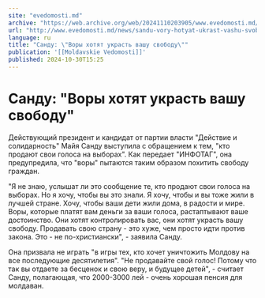 ```yaml
---
site: "evedomosti.md"
archive: "https://web.archive.org/web/20241110203905/www.evedomosti.md/news/sandu-vory-hotyat-ukrast-vashu-svobodu"
url: "http://www.evedomosti.md/news/sandu-vory-hotyat-ukrast-vashu-svobodu"
language: ru
title: "Санду: \"Воры хотят украсть вашу свободу\""
publication: '[[Moldavskie Vedomosti]]'
published: 2024-10-30T15:25
---
```


# Санду: "Воры хотят украсть вашу свободу"

Действующий президент и кандидат от партии власти "Действие и солидарность" Майя Санду выступила с обращением к тем, "кто продают свои голоса на выборах". Как передает "ИНФОТАГ", она предупредила, что "воры" пытаются таким образом похитить свободу граждан.

"Я не знаю, услышат ли это сообщение те, кто продают свои голоса на выборах. Но я хочу, чтобы вы это знали. Я хочу, чтобы и вы тоже жили в лучшей стране. Хочу, чтобы ваши дети жили дома, в радости и мире. Воры, которые платят вам деньги за ваши голоса, растаптывают ваше достоинство. Они хотят контролировать вас, они хотят украсть вашу свободу. Продавать свою страну - это хуже, чем просто идти против закона. Это - не по-христиански", - заявила Санду.

Она призвала не играть "в игры тех, кто хочет уничтожить Молдову на все последующие десятилетия". "Не продавайте свой голос! Потому что так вы отдаете за бесценок и свою веру, и будущее детей", - считает Санду, полагающая, что 2000-3000 лей - очень хорошая пенсия для молдаван.